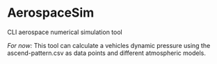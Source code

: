 # AerospaceSim
CLI aerospace numerical simulation tool

_For now:_
This tool can calculate a vehicles dynamic pressure using the ascend-pattern.csv as data points and different atmospheric models.
